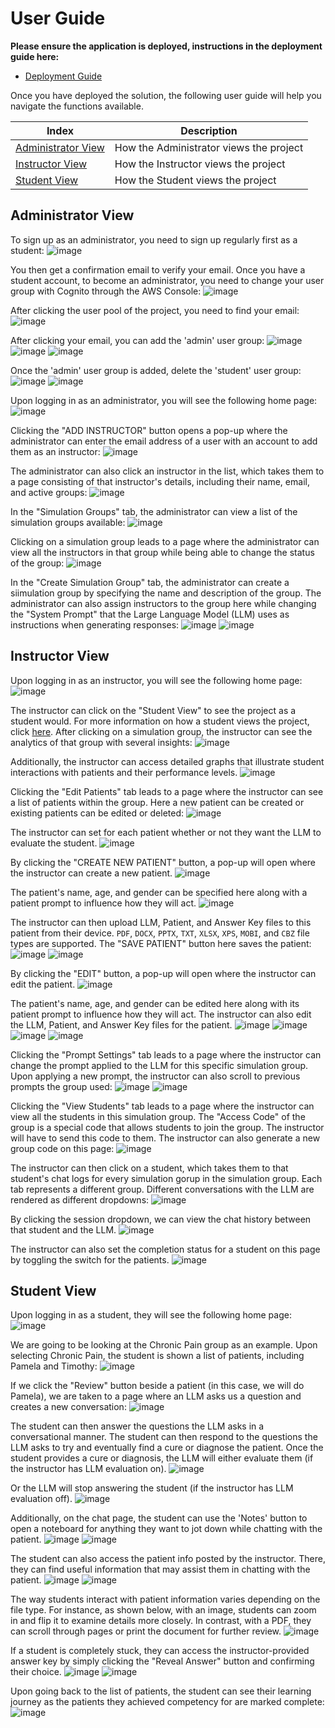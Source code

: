 # User Guide

**Please ensure the application is deployed, instructions in the deployment guide here:**

- [Deployment Guide](./deploymentGuide.md)

Once you have deployed the solution, the following user guide will help you navigate the functions available.

| Index                               | Description                             |
| ----------------------------------- | --------------------------------------- |
| [Administrator View](#admin-view)   | How the Administrator views the project |
| [Instructor View](#instructor-view) | How the Instructor views the project    |
| [Student View](#student-view)       | How the Student views the project       |

## Administrator View

To sign up as an administrator, you need to sign up regularly first as a student:
![image](./images/create-account.png)

You then get a confirmation email to verify your email. Once you have a student account, to become an administrator, you need to change your user group with Cognito through the AWS Console:
![image](./images/user-pool.png)

After clicking the user pool of the project, you need to find your email:
![image](./images/users.png)

After clicking your email, you can add the 'admin' user group:
![image](./images/add-user-group.png)
![image](./images/select-admin.png)
![image](./images/admin-added.png)

Once the 'admin' user group is added, delete the 'student' user group:
![image](./images/delete-student.png)
![image](./images/only-admin.png)

Upon logging in as an administrator, you will see the following home page:
![image](./images/admin-home-page.png)

Clicking the "ADD INSTRUCTOR" button opens a pop-up where the administrator can enter the email address of a user with an account to add them as an instructor:
![image](./images/admin-add-instructor.png)

The administrator can also click an instructor in the list, which takes them to a page consisting of that instructor's details, including their name, email, and active groups:
![image](./images/admin-instructor-details.png)

In the "Simulation Groups" tab, the administrator can view a list of the simulation groups available:
![image](./images/admin-groups.png)

Clicking on a simulation group leads to a page where the administrator can view all the instructors in that group while being able to change the status of the group:
![image](./images/admin-active.png)

In the "Create Simulation Group" tab, the administrator can create a siimulation group by specifying the name and description of the group. The administrator can also assign instructors to the group here while changing the "System Prompt" that the Large Language Model (LLM) uses as instructions when generating responses:
![image](./images/admin-create-group-button.png)
![image](./images/admin-create-group.png)

## Instructor View

Upon logging in as an instructor, you will see the following home page:
![image](./images/instructor-home-page.png)

The instructor can click on the "Student View" to see the project as a student would. For more information on how a student views the project, click [here](#student-view). After clicking on a simulation group, the instructor can see the analytics of that group with several insights:
![image](./images/instructor-analytics.png)

Additionally, the instructor can access detailed graphs that illustrate student interactions with patients and their performance levels.
![image](./images/instructor-analytics1.png)

Clicking the "Edit Patients" tab leads to a page where the instructor can see a list of patients within the group. Here a new patient can be created or existing patients can be edited or deleted:
![image](./images/instructor-edit-concept.png)

The instructor can set for each patient whether or not they want the LLM to evaluate the student.
![image](./images/instructor-edit-LLM-completion.png)

By clicking the "CREATE NEW PATIENT" button, a pop-up will open where the instructor can create a new patient.
![image](./images/instructor-create-concept-button.png)

The patient's name, age, and gender can be specified here along with a patient prompt to influence how they will act.
![image](./images/instructor-create-concept1.png)

The instructor can then upload LLM, Patient, and Answer Key files to this patient from their device. `PDF`, `DOCX`, `PPTX`, `TXT`, `XLSX`, `XPS`, `MOBI`, and `CBZ` file types are supported. The "SAVE PATIENT" button here saves the patient:
![image](./images/instructor-create-concept2.png)
![image](./images/instructor-create-concept3.png)

By clicking the "EDIT" button, a pop-up will open where the instructor can edit the patient.
![image](./images/instructor-change-concept-button.png)

The patient's name, age, and gender can be edited here along with its patient prompt to influence how they will act. The instructor can also edit the LLM, Patient, and Answer Key files for the patient.
![image](./images/instructor-change-concept.png)
![image](./images/instructor-change-patient1.png)
![image](./images/instructor-change-patient2.png)
![image](./images/instructor-change-patient3.png)

Clicking the "Prompt Settings" tab leads to a page where the instructor can change the prompt applied to the LLM for this specific simulation group. Upon applying a new prompt, the instructor can also scroll to previous prompts the group used:
![image](./images/instructor-prompt-settings.png)
![image](./images/instructor-prompt-settings1.png)

Clicking the "View Students" tab leads to a page where the instructor can view all the students in this simulation group. The "Access Code" of the group is a special code that allows students to join the group. The instructor will have to send this code to them. The instructor can also generate a new group code on this page:
![image](./images/instructor-view-students.png)

The instructor can then click on a student, which takes them to that student's chat logs for every simulation gorup in the simulation group. Each tab represents a different group. Different conversations with the LLM are rendered as different dropdowns:
![image](./images/instructor-view-student-logs.png)

By clicking the session dropdown, we can view the chat history between that student and the LLM.
![image](./images/instructor-view-student-chat-history.png)

The instructor can also set the completion status for a student on this page by toggling the switch for the patients.
![image](./images/instructor-view-student-completion.png)

## Student View

Upon logging in as a student, they will see the following home page:
![image](./images/student-home-page.png)

We are going to be looking at the Chronic Pain group as an example. Upon selecting Chronic Pain, the student is shown a list of patients, including Pamela and Timothy:
![image](./images/student-modules.png)

If we click the "Review" button beside a patient (in this case, we will do Pamela), we are taken to a page where an LLM asks us a question and creates a new conversation:
![image](./images/student-new-conversation.png)

The student can then answer the questions the LLM asks in a conversational manner. The student can then respond to the questions the LLM asks to try and eventually find a cure or diagnose the patient. Once the student provides a cure or diagnosis, the LLM will either evaluate them (if the instructor has LLM evaluation on).
![image](./images/student-new-conversation-LLM-evaluation.png)

Or the LLM will stop answering the student (if the instructor has LLM evaluation off).
![image](./images/student-new-conversation-LLM-no-evaluation.png)

Additionally, on the chat page, the student can use the 'Notes' button to open a noteboard for anything they want to jot down while chatting with the patient.
![image](./images/student-new-conversation-notes-button.png)
![image](./images/student-new-conversation-notes.png)

The student can also access the patient info posted by the instructor. There, they can find useful information that may assist them in chatting with the patient.
![image](./images/student-new-conversation-patient-info-button.png)
![image](./images/student-new-conversation-patient-info.png)

The way students interact with patient information varies depending on the file type. For instance, as shown below, with an image, students can zoom in and flip it to examine details more closely. In contrast, with a PDF, they can scroll through pages or print the document for further review.
![image](./images/student-new-conversation-patient-info-img.png)

If a student is completely stuck, they can access the instructor-provided answer key by simply clicking the "Reveal Answer" button and confirming their choice.
![image](./images/student-new-conversation-key.png)
![image](./images/student-new-conversation-key1.png)

Upon going back to the list of patients, the student can see their learning journey as the patients they achieved competency for are marked complete:
![image](./images/student-complete-module.png)
